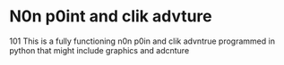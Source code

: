 # N0n p0int and clik advture
101
This is a fully functioning n0n p0in and clik advntrue programmed in python that might include graphics and adcnture
